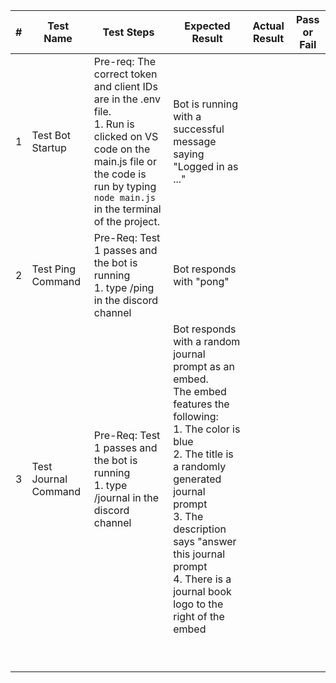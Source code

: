 | # 	| Test Name            	| Test Steps                                                                                                                                                                                      	| Expected Result                                                                                                                                                                                                                                                                                  	| Actual Result 	| Pass or Fail 	|
|---	|----------------------	|-------------------------------------------------------------------------------------------------------------------------------------------------------------------------------------------------	|--------------------------------------------------------------------------------------------------------------------------------------------------------------------------------------------------------------------------------------------------------------------------------------------------	|---------------	|--------------	|
| 1 	| Test Bot Startup     	| Pre-req: The correct token and client IDs are in the .env file.<br>1. Run is clicked on VS code on the main.js file or the code is run by typing `node main.js` in the terminal of the project. 	| Bot is running with a successful message saying "Logged in as ..."                                                                                                                                                                                                                               	|               	|              	|
| 2 	| Test Ping Command    	| Pre-Req: Test 1 passes and the bot is running<br>1. type /ping in the discord channel                                                                                                           	| Bot responds with "pong"                                                                                                                                                                                                                                                                         	|               	|              	|
| 3 	| Test Journal Command 	| Pre-Req: Test 1 passes and the bot is running<br>1. type /journal in the discord channel                                                                                                        	| Bot responds with a random journal prompt as an embed. <br>The embed features the following: <br>1. The color is blue<br>2. The title is a randomly generated journal prompt<br>3. The description says "answer this journal prompt<br>4. There is a journal book logo to the right of the embed 	|               	|              	|
|   	|                      	|                                                                                                                                                                                                 	|                                                                                                                                                                                                                                                                                                  	|               	|              	|
|   	|                      	|                                                                                                                                                                                                 	|                                                                                                                                                                                                                                                                                                  	|               	|              	|
|   	|                      	|                                                                                                                                                                                                 	|                                                                                                                                                                                                                                                                                                  	|               	|              	|
|   	|                      	|                                                                                                                                                                                                 	|                                                                                                                                                                                                                                                                                                  	|               	|              	|
|   	|                      	|                                                                                                                                                                                                 	|                                                                                                                                                                                                                                                                                                  	|               	|              	|
|   	|                      	|                                                                                                                                                                                                 	|                                                                                                                                                                                                                                                                                                  	|               	|              	|
|   	|                      	|                                                                                                                                                                                                 	|                                                                                                                                                                                                                                                                                                  	|               	|              	|
|   	|                      	|                                                                                                                                                                                                 	|                                                                                                                                                                                                                                                                                                  	|               	|              	|
|   	|                      	|                                                                                                                                                                                                 	|                                                                                                                                                                                                                                                                                                  	|               	|              	|